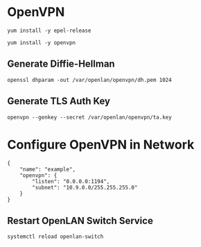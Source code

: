 # OpenVPN

    yum install -y epel-release

    yum install -y openvpn

## Generate Diffie-Hellman

    openssl dhparam -out /var/openlan/openvpn/dh.pem 1024  

## Generate TLS Auth Key

    openvpn --genkey --secret /var/openlan/openvpn/ta.key


# Configure OpenVPN in Network

    {
        "name": "example",
        "openvpn": {
            "listen": "0.0.0.0:1194",
            "subnet": "10.9.0.0/255.255.255.0"
        }
    }


## Restart OpenLAN Switch Service

    systemctl reload openlan-switch
    
